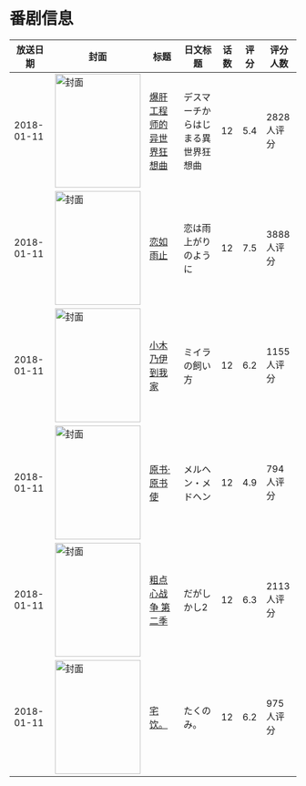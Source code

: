 # 番剧信息

|放送日期|封面|标题|日文标题|话数|评分|评分人数|
|---|---|---|---|---|---|---|
|2018-01-11|<img src="//lain.bgm.tv/pic/cover/c/c7/3a/200589_ABfoB.jpg" alt="封面" style="width:150px;height:200px;object-fit:cover;">|[爆肝工程师的异世界狂想曲](https://bangumi.tv/subject/200589)|デスマーチからはじまる異世界狂想曲|12|5.4|2828人评分|
|2018-01-11|<img src="//lain.bgm.tv/pic/cover/c/15/36/210458_Cn1uz.jpg" alt="封面" style="width:150px;height:200px;object-fit:cover;">|[恋如雨止](https://bangumi.tv/subject/210458)|恋は雨上がりのように|12|7.5|3888人评分|
|2018-01-11|<img src="//lain.bgm.tv/pic/cover/c/ee/3e/218440_NM2Wc.jpg" alt="封面" style="width:150px;height:200px;object-fit:cover;">|[小木乃伊到我家](https://bangumi.tv/subject/218440)|ミイラの飼い方|12|6.2|1155人评分|
|2018-01-11|<img src="//lain.bgm.tv/pic/cover/c/64/24/220632_vRQMx.jpg" alt="封面" style="width:150px;height:200px;object-fit:cover;">|[原书·原书使](https://bangumi.tv/subject/220632)|メルヘン・メドヘン|12|4.9|794人评分|
|2018-01-11|<img src="//lain.bgm.tv/pic/cover/c/84/d8/221490_4pO1s.jpg" alt="封面" style="width:150px;height:200px;object-fit:cover;">|[粗点心战争 第二季](https://bangumi.tv/subject/221490)|だがしかし2|12|6.3|2113人评分|
|2018-01-11|<img src="//lain.bgm.tv/pic/cover/c/ef/3e/221819_A52K3.jpg" alt="封面" style="width:150px;height:200px;object-fit:cover;">|[宅饮。](https://bangumi.tv/subject/221819)|たくのみ。|12|6.2|975人评分|
